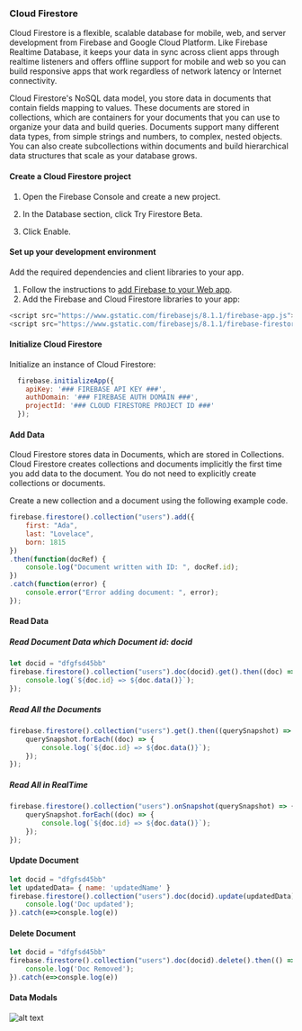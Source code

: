 ### Cloud Firestore

Cloud Firestore is a flexible, scalable database for mobile, web, and server development from Firebase and Google Cloud Platform. Like Firebase Realtime Database, it keeps your data in sync across client apps through realtime listeners and offers offline support for mobile and web so you can build responsive apps that work regardless of network latency or Internet connectivity. 


Cloud Firestore's NoSQL data model, you store data in documents that contain fields mapping to values. These documents are stored in collections, which are containers for your documents that you can use to organize your data and build queries. Documents support many different data types, from simple strings and numbers, to complex, nested objects. You can also create subcollections within documents and build hierarchical data structures that scale as your database grows. 


#### Create a Cloud Firestore project
1. Open the Firebase Console and create a new project.

2. In the Database section, click Try Firestore Beta.

3. Click Enable.

#### Set up your development environment
Add the required dependencies and client libraries to your app.
1. Follow the instructions to [add Firebase to your Web app](https://firebase.google.com/docs/web/setup).
2. Add the Firebase and Cloud Firestore libraries to your app:

  ```js
  <script src="https://www.gstatic.com/firebasejs/8.1.1/firebase-app.js"></script>
  <script src="https://www.gstatic.com/firebasejs/8.1.1/firebase-firestore.js"></script>
  ```

#### Initialize Cloud Firestore

Initialize an instance of Cloud Firestore:
```js
  firebase.initializeApp({
    apiKey: '### FIREBASE API KEY ###',
    authDomain: '### FIREBASE AUTH DOMAIN ###',
    projectId: '### CLOUD FIRESTORE PROJECT ID ###'
  });
  ```
  
#### Add Data

Cloud Firestore stores data in Documents, which are stored in Collections. Cloud Firestore creates collections and documents implicitly the first time you add data to the document. You do not need to explicitly create collections or documents.

Create a new collection and a document using the following example code.
```js
firebase.firestore().collection("users").add({
    first: "Ada",
    last: "Lovelace",
    born: 1815
})
.then(function(docRef) {
    console.log("Document written with ID: ", docRef.id);
})
.catch(function(error) {
    console.error("Error adding document: ", error);
});
```


#### Read Data

##### Read Document Data which Document id: docid
```js
let docid = "dfgfsd45bb"
firebase.firestore().collection("users").doc(docid).get().then((doc) => {
    console.log(`${doc.id} => ${doc.data()}`);
});

```

##### Read All the Documents
```js
firebase.firestore().collection("users").get().then((querySnapshot) => {
    querySnapshot.forEach((doc) => {
        console.log(`${doc.id} => ${doc.data()}`);
    });
});

```

##### Read All in RealTime
```js
firebase.firestore().collection("users").onSnapshot(querySnapshot) => {
    querySnapshot.forEach((doc) => {
        console.log(`${doc.id} => ${doc.data()}`);
    });
});

```

#### Update Document
```js
let docid = "dfgfsd45bb"
let updatedData= { name: 'updatedName' }
firebase.firestore().collection("users").doc(docid).update(updatedData).then(() => {
    console.log('Doc updated');
}).catch(e=>consple.log(e))

```

#### Delete Document
```js
let docid = "dfgfsd45bb"
firebase.firestore().collection("users").doc(docid).delete().then(() => {
    console.log('Doc Removed');
}).catch(e=>consple.log(e))

```


#### Data Modals

![alt text](https://firebase.google.com/docs/firestore/images/structure-data.png "Logo Title Text 1")
